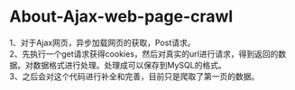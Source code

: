 # About-Ajax-web-page-crawl
1、对于Ajax网页，异步加载网页的获取，Post请求。<br>
2、先执行一个get请求获得cookies，然后对真实的url进行请求，得到返回的数据。对数据格式进行处理。处理成可以保存到MySQL的格式。<br>
3、之后会对这个代码进行补全和完善，目前只是爬取了第一页的数据。
